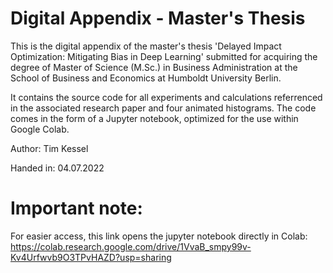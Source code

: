 # Digital Appendix - Master's Thesis

This is the digital appendix of the master's thesis 'Delayed Impact Optimization: Mitigating Bias in Deep Learning' submitted for acquiring the degree of
Master of Science (M.Sc.) in Business Administration at the School of Business and Economics at Humboldt University Berlin.

It contains the source code for all experiments and calculations referrenced in the associated research paper and four animated histograms. The code comes in the form of a Jupyter notebook, optimized for the use within Google Colab.


Author: Tim Kessel

Handed in: 04.07.2022


# Important note: 
For easier access, this link opens the jupyter notebook directly in Colab:
https://colab.research.google.com/drive/1VvaB_smpy99v-Kv4Urfwvb9O3TPvHAZD?usp=sharing
